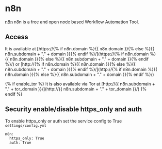 # n8n

[n8n](https://n8n.io) n8n is a free and open node based Workflow Automation Tool.

## Access

It is available at [https://{% if n8n.domain %}{{ n8n.domain }}{% else %}{{ n8n.subdomain + "." + domain }}{% endif %}/](https://{% if n8n.domain %}{{ n8n.domain }}{% else %}{{ n8n.subdomain + "." + domain }}{% endif %}/) or [http://{% if n8n.domain %}{{ n8n.domain }}{% else %}{{ n8n.subdomain + "." + domain }}{% endif %}/](http://{% if n8n.domain %}{{ n8n.domain }}{% else %}{{ n8n.subdomain + "." + domain }}{% endif %}/)

{% if enable_tor %}
It is also available via Tor at [http://{{ n8n.subdomain + "." + tor_domain }}/](http://{{ n8n.subdomain + "." + tor_domain }}/)
{% endif %}

## Security enable/disable https_only and auth

To enable https_only or auth set the service config to True
`settings/config.yml`

```
n8n:
  https_only: True
  auth: True
```